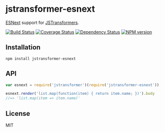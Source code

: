 # jstransformer-esnext

[ESNext](https://github.com/esnext/esnext) support for [JSTransformers](http://github.com/jstransformers).

[![Build Status](https://img.shields.io/travis/jstransformers/jstransformer-esnext/master.svg)](https://travis-ci.org/jstransformers/jstransformer-esnext)
[![Coverage Status](https://img.shields.io/codecov/c/github/jstransformers/jstransformer-esnext/master.svg)](https://codecov.io/gh/jstransformers/jstransformer-esnext)
[![Dependency Status](https://img.shields.io/david/jstransformers/jstransformer-esnext/master.svg)](http://david-dm.org/jstransformers/jstransformer-esnext)
[![NPM version](https://img.shields.io/npm/v/jstransformer-esnext.svg)](https://www.npmjs.org/package/jstransformer-esnext)

## Installation

    npm install jstransformer-esnext

## API

```js
var esnext = require('jstransformer')(require('jstransformer-esnext'));

esnext.render('list.map(function(item) { return item.name; })').body
//=> 'list.map(item => item.name)'
```

## License

MIT
